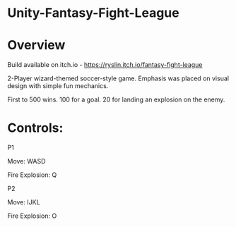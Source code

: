 # Unity-Fantasy-Fight-League
# Overview 
 Build available on itch.io - https://ryslin.itch.io/fantasy-fight-league

 2-Player wizard-themed soccer-style game. Emphasis was placed on visual design with simple fun mechanics.

 First to 500 wins. 100 for a goal. 20 for landing an explosion on the enemy.



# Controls: 

 P1

 Move: WASD

 Fire Explosion: Q



 P2

 Move: IJKL

 Fire Explosion: O
